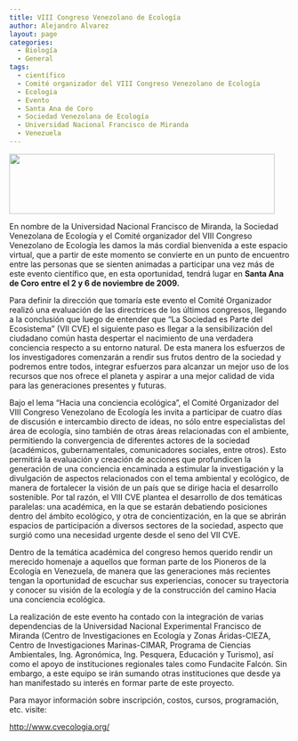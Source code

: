```yaml
---
title: VIII Congreso Venezolano de Ecología
author: Alejandro Alvarez
layout: page
categories:
  - Biología
  - General
tags:
  - científico
  - Comité organizador del VIII Congreso Venezolano de Ecología
  - Ecologia
  - Evento
  - Santa Ana de Coro
  - Sociedad Venezolana de Ecología
  - Universidad Nacional Francisco de Miranda
  - Venezuela
---
```

<img class="aligncenter" title="CVE" src="http://www.cvecologia.org/images/header-home-def.jpg" alt="" width="477" height="108" />

En nombre de la Universidad Nacional Francisco de Miranda, la Sociedad Venezolana de Ecología y el Comité organizador del VIII Congreso Venezolano de Ecología les damos la más cordial bienvenida a este espacio virtual, que a partir de este momento se convierte en un punto de encuentro entre las personas que se sienten animadas a participar una vez más de este evento científico que, en esta oportunidad, tendrá lugar en **Santa Ana de Coro entre el 2 y 6 de noviembre de 2009.**

Para definir la dirección que tomaría este evento el Comité Organizador realizó una evaluación de las directrices de los últimos congresos, llegando a la conclusión que luego de entender que “La Sociedad es Parte del Ecosistema” (VII CVE) el siguiente paso es llegar a la sensibilización del ciudadano común hasta despertar el nacimiento de una verdadera conciencia respecto a su entorno natural. De esta manera los esfuerzos de los investigadores comenzarán a rendir sus frutos dentro de la sociedad y podremos entre todos, integrar esfuerzos para alcanzar un mejor uso de los recursos que nos ofrece el planeta y aspirar a una mejor calidad de vida para las generaciones presentes y futuras.

Bajo el lema “Hacia una conciencia ecológica”, el Comité Organizador del VIII Congreso Venezolano de Ecología les invita a participar de cuatro días de discusión e intercambio directo de ideas, no sólo entre especialistas del área de ecología, sino también de otras áreas relacionadas con el ambiente, permitiendo la convergencia de diferentes actores de la sociedad (académicos, gubernamentales, comunicadores sociales, entre otros). Esto permitirá la evaluación y creación de acciones que profundicen la generación de una conciencia encaminada a estimular la investigación y la divulgación de aspectos relacionados con el tema ambiental y ecológico, de manera de fortalecer la visión de un país que se dirige hacia el desarrollo sostenible. Por tal razón, el VIII CVE plantea el desarrollo de dos temáticas paralelas: una académica, en la que se estarán debatiendo posiciones dentro del ámbito ecológico, y otra de concientización, en la que se abrirán espacios de participación a diversos sectores de la sociedad, aspecto que surgió como una necesidad urgente desde el seno del VII CVE.

Dentro de la temática académica del congreso hemos querido rendir un merecido homenaje a aquellos que forman parte de los Pioneros de la Ecología en Venezuela, de manera que las generaciones más recientes tengan la oportunidad de escuchar sus experiencias, conocer su trayectoria y conocer su visión de la ecología y de la construcción del camino Hacia una conciencia ecológica.

La realización de este evento ha contado con la integración de varias dependencias de la Universidad Nacional Experimental Francisco de Miranda (Centro de Investigaciones en Ecología y Zonas Áridas-CIEZA, Centro de Investigaciones Marinas-CIMAR, Programa de Ciencias Ambientales, Ing. Agronómica, Ing. Pesquera, Educación y Turismo), así como el apoyo de instituciones regionales tales como Fundacite Falcón. Sin embargo, a este equipo se irán sumando otras instituciones que desde ya han manifestado su interés en formar parte de este proyecto.

Para mayor información sobre inscripción, costos, cursos, programación, etc. visite:

<a href="http://www.cvecologia.org/" target="_blank">http://www.cvecologia.org/</a>
